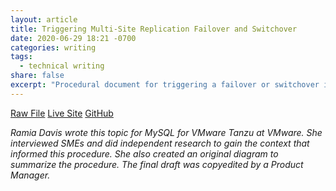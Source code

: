 ```yaml
---
layout: article
title: Triggering Multi-Site Replication Failover and Switchover
date: 2020-06-29 18:21 -0700
categories: writing
tags:
  - technical writing
share: false
excerpt: "Procedural document for triggering a failover or switchover in MySQL for VMware Tanzu"
---
```

<a href="/downloads/multi-site-trigger-failover.html.md.erb" class="btn" download="Triggering Multi-Site Replication Failover and Switchover">Raw File</a> <a href="https://docs.pivotal.io/p-mysql/multi-site-trigger-failover.html" target="_blank" class="btn">Live Site</a> <a href="https://github.com/pivotal-cf/docs-mysql/blob/2.8/multi-site-trigger-failover.html.md.erb" target="_blank" class="btn">GitHub</a>

_Ramia Davis wrote this topic for MySQL for VMware Tanzu at VMware. She interviewed SMEs and did independent research to gain the context that informed this procedure. She also created an original diagram to summarize the procedure. The final draft was copyedited by a Product Manager._
